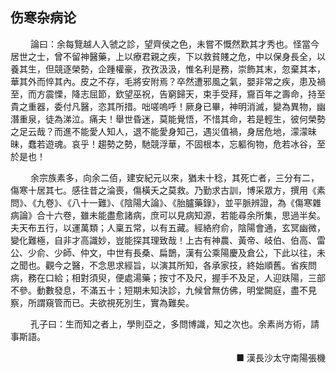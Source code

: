 ## 伤寒杂病论

<p>&emsp;&emsp;
論曰：余每覽越人入虢之診，望齊侯之色，未嘗不慨然歎其才秀也。怪當今居世之士，曾不留神醫藥，上以療君親之疾，下以救貧賤之危，中以保身長全，以養其生，但競逐榮勢，企踵權豪，孜孜汲汲，惟名利是務，崇飾其末，忽棄其本，華其外而悴其內。皮之不存，毛將安附焉？卒然遭邪風之氣，嬰非常之疾，患及禍至，而方震慄，降志屈節，欽望巫祝，告窮歸天，束手受拜，齎百年之壽命，持至貴之重器，委付凡醫，恣其所措。咄嗟嗚呼！厥身已畢，神明消滅，變為異物，幽潛重泉，徒為涕泣。痛夫！舉世昏迷，莫能覺悟，不惜其命，若是輕生，彼何榮勢之足云哉？而進不能愛人知人，退不能愛身知己，遇災值禍，身居危地，濛濛昧昧，蠢若遊魂。哀乎！趨勢之勢，馳競浮華，不固根本，忘軀徇物，危若冰谷，至於是也！
</p>
<p>&emsp;&emsp;
余宗族素多，向余二佰，建安紀元以來，猶未十稔，其死亡者，三分有二，傷寒十居其七。感往昔之淪喪，傷橫夭之莫救。乃勤求古訓，博采眾方，撰用《素問》、《九卷》、《八十一難》、《陰陽大論》、《胎臚藥錄》，並平脈辨證，為《傷寒雜病論》合十六卷，雖未能盡愈諸病，庶可以見病知源，若能尋余所集，思過半矣。
夫天布五行，以運萬類；人稟五常，以有五藏。經絡府俞，陰陽會通，玄冥幽微，變化難極，自非才高識妙，豈能探其理致哉！上古有神農、黃帝、岐伯、伯高、雷公、少俞、少師、仲文，中世有長桑、扁鵲，漢有公乘陽慶及倉公，下此以往，未之聞也。觀今之醫，不念思求經旨，以演其所知，各承家技，終始順舊。省疾問病，務在口給；相對須臾，便處湯藥；按寸不及尺，握手不及足，人迎趺陽，三部不參。動數發息，不滿五十；短期未知決診，九候曾無仿佛，明堂闕庭，盡不見察，所謂窺管而已。夫欲視死別生，實為難矣。
</p>
<p>
&emsp;&emsp;
孔子曰：生而知之者上，學則亞之，多問博識，知之次也。余素尚方術，請事斯語。
</p>
<p align="right">
■ 漢長沙太守南陽張機
</p>
